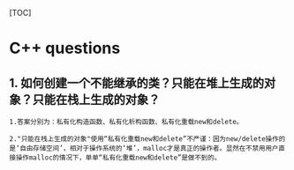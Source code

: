 [TOC]

# C++ questions

##  1. 如何创建一个不能继承的类？只能在堆上生成的对象？只能在栈上生成的对象？
```
1.答案分别为：私有化构造函数、私有化析构函数、私有化重载new和delete。

2."只能在栈上生成的对象"使用“私有化重载new和delete”不严谨：因为new/delete操作的是‘自由存储空间’，相对于操作系统的‘堆’，malloc才是真正的操作者。显然在不禁用用户直接操作malloc的情况下，单单“私有化重载new和delete”是做不到的。
```

